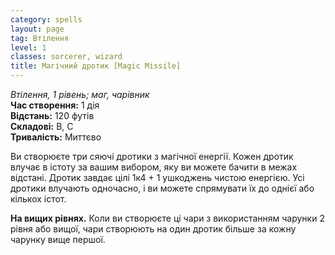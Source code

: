 ```yaml
---
category: spells
layout: page
tag: Втілення
level: 1
classes: sorcerer, wizard
title: Магічний дротик [Magic Missile]
---
```


_Втілення, 1 рівень; маг, чарівник_    
**Час створення:** 1 дія    
**Відстань:** 120 футів    
**Складові:** В, С    
**Тривалість:** Миттєво    

Ви створюєте три сяючі дротики з магічної енергії. Кожен дротик влучає в істоту за вашим вибором, яку ви можете бачити в межах відстані. Дротик завдає цілі 1к4 + 1 ушкоджень чистою енергією. Усі дротики влучають одночасно, і ви можете спрямувати їх до однієї або кількох істот.   

**На вищих рівнях.** Коли ви створюєте ці чари з використанням чарунки 2 рівня або вищої, чари створюють на один дротик більше за кожну чарунку вище першої.
